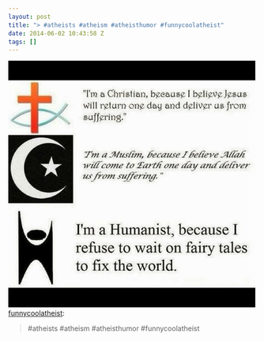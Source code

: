 ```yaml
---
layout: post
title: "> #atheists #atheism #atheisthumor #funnycoolatheist"
date: 2014-06-02 10:43:58 Z
tags: []
---
```

![](/media/2014/06/87585696819.jpg)
[funnycoolatheist](http://funnycoolatheist.tumblr.com/post/87585483632/atheists-atheism-atheisthumor-funnycoolatheist):

> #atheists #atheism #atheisthumor #funnycoolatheist
